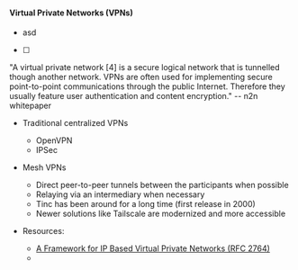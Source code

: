 #### Virtual Private Networks (VPNs)



- asd

- [ ] 



"A virtual private network [4] is a secure logical network that is tunnelled though
another network. VPNs are often used for implementing secure point-to-point
communications through the public Internet. Therefore they usually feature user
authentication and content encryption." -- n2n whitepaper

- Traditional centralized VPNs
  
  - OpenVPN
  - IPSec

- Mesh VPNs
  
  - Direct peer-to-peer tunnels between the participants when possible
  - Relaying via an intermediary when necessary
  - Tinc has been around for a long time (first release in 2000)
  - Newer solutions like Tailscale are modernized and more accessible

- Resources:
  
  - [A Framework for IP Based Virtual Private Networks (RFC 2764)](https://www.rfc-editor.org/rfc/rfc2764.html)
  - 